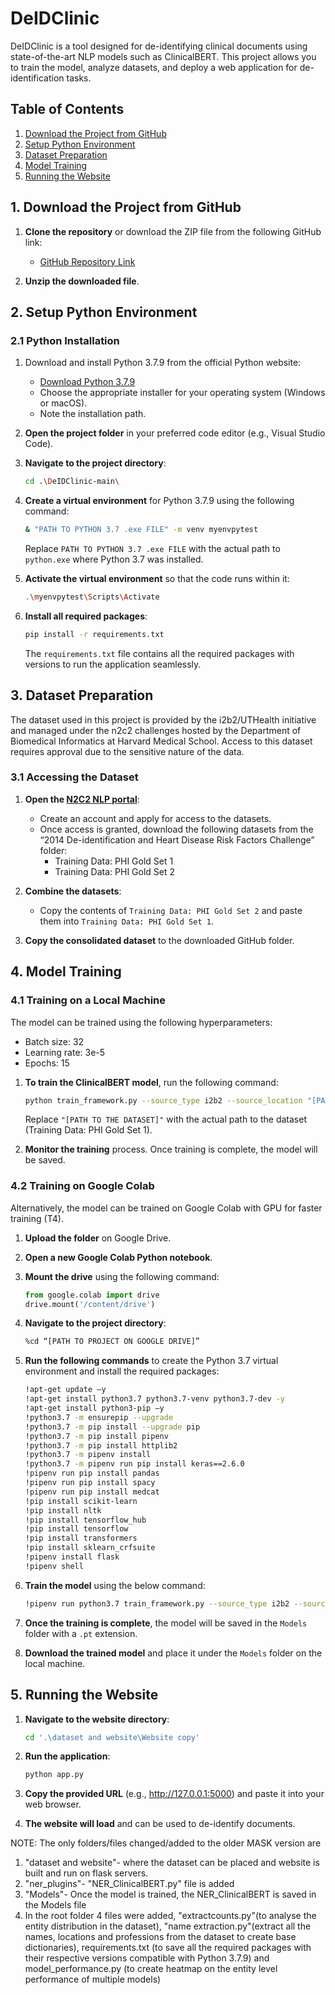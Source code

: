 # DeIDClinic

DeIDClinic is a tool designed for de-identifying clinical documents using state-of-the-art NLP models such as ClinicalBERT. This project allows you to train the model, analyze datasets, and deploy a web application for de-identification tasks.

## Table of Contents

1. [Download the Project from GitHub](#1-download-the-project-from-github)
2. [Setup Python Environment](#2-setup-python-environment)
3. [Dataset Preparation](#3-dataset-preparation)
4. [Model Training](#4-model-training)
5. [Running the Website](#5-running-the-website)

## 1. Download the Project from GitHub

1. **Clone the repository** or download the ZIP file from the following GitHub link:
   - [GitHub Repository Link](https://github.com/angelpaulml17/DeIDClinic/tree/main)

2. **Unzip the downloaded file**.

## 2. Setup Python Environment

### 2.1 Python Installation

1. Download and install Python 3.7.9 from the official Python website:
   - [Download Python 3.7.9](https://www.python.org/downloads/release/python-379/)
   - Choose the appropriate installer for your operating system (Windows or macOS).
   - Note the installation path.

2. **Open the project folder** in your preferred code editor (e.g., Visual Studio Code).

3. **Navigate to the project directory**:

    ```bash
    cd .\DeIDClinic-main\
    ```

4. **Create a virtual environment** for Python 3.7.9 using the following command:

    ```bash
    & "PATH TO PYTHON 3.7 .exe FILE" -m venv myenvpytest
    ```

    Replace `PATH TO PYTHON 3.7 .exe FILE` with the actual path to `python.exe` where Python 3.7 was installed.

5. **Activate the virtual environment** so that the code runs within it:

    ```bash
    .\myenvpytest\Scripts\Activate
    ```

6. **Install all required packages**:

    ```bash
    pip install -r requirements.txt
    ```

    The `requirements.txt` file contains all the required packages with versions to run the application seamlessly.



## 3. Dataset Preparation

The dataset used in this project is provided by the i2b2/UTHealth initiative and managed under the n2c2 challenges hosted by the Department of Biomedical Informatics at Harvard Medical School. Access to this dataset requires approval due to the sensitive nature of the data.

### 3.1 Accessing the Dataset

1. **Open the [N2C2 NLP portal](https://portal.dbmi.hms.harvard.edu/projects/n2c2-nlp/)**:

    - Create an account and apply for access to the datasets.
    - Once access is granted, download the following datasets from the “2014 De-identification and Heart Disease Risk Factors Challenge” folder:
        - Training Data: PHI Gold Set 1
        - Training Data: PHI Gold Set 2

2. **Combine the datasets**:

    - Copy the contents of `Training Data: PHI Gold Set 2` and paste them into `Training Data: PHI Gold Set 1`.

3. **Copy the consolidated dataset** to the downloaded GitHub folder.


## 4. Model Training

### 4.1 Training on a Local Machine

The model can be trained using the following hyperparameters:

- Batch size: 32
- Learning rate: 3e-5
- Epochs: 15

1. **To train the ClinicalBERT model**, run the following command:

    ```bash
    python train_framework.py --source_type i2b2 --source_location "[PATH TO THE DATASET]" --algorithm NER_ClinicalBERT --do_test yes --save_model yes --epochs 15
    ```

    Replace `"[PATH TO THE DATASET]"` with the actual path to the dataset (Training Data: PHI Gold Set 1).

2. **Monitor the training** process. Once training is complete, the model will be saved.

### 4.2 Training on Google Colab

Alternatively, the model can be trained on Google Colab with GPU for faster training (T4).

1. **Upload the folder** on Google Drive.
2. **Open a new Google Colab Python notebook**.
3. **Mount the drive** using the following command:

    ```python
    from google.colab import drive
    drive.mount('/content/drive')
    ```

4. **Navigate to the project directory**:

    ```bash
    %cd “[PATH TO PROJECT ON GOOGLE DRIVE]”
    ```

5. **Run the following commands** to create the Python 3.7 virtual environment and install the required packages:

    ```bash
    !apt-get update –y
    !apt-get install python3.7 python3.7-venv python3.7-dev -y
    !apt-get install python3-pip –y
    !python3.7 -m ensurepip --upgrade
    !python3.7 -m pip install --upgrade pip
    !python3.7 -m pip install pipenv
    !python3.7 -m pip install httplib2
    !python3.7 -m pipenv install
    !python3.7 -m pipenv run pip install keras==2.6.0
    !pipenv run pip install pandas
    !pipenv run pip install spacy
    !pipenv run pip install medcat
    !pip install scikit-learn
    !pip install nltk
    !pip install tensorflow_hub
    !pip install tensorflow
    !pip install transformers
    !pip install sklearn_crfsuite
    !pipenv install flask
    !pipenv shell
    ```

    

6. **Train the model** using the below command:

    ```bash
    !pipenv run python3.7 train_framework.py --source_type i2b2 --source_location “[PATH TO THE DATASET]" --algorithm NER_ClinicalBERT --do_test yes --save_model yes --epochs 15
    ```

7. **Once the training is complete**, the model will be saved in the `Models` folder with a `.pt` extension. 

8. **Download the trained model** and place it under the `Models` folder on the local machine.

## 5. Running the Website

1. **Navigate to the website directory**:

    ```bash
    cd '.\dataset and website\Website copy'
    ```

2. **Run the application**:

    ```bash
    python app.py
    ```

4. **Copy the provided URL** (e.g., http://127.0.0.1:5000) and paste it into your web browser.

5. **The website will load** and can be used to de-identify documents.





NOTE: The only folders/files changed/added to the older MASK version are 
1. "dataset and website"- where the dataset can be placed and website is built and run on flask servers.
2. "ner_plugins"- "NER_ClinicalBERT.py" file is added
3. "Models"- Once the model is trained, the NER_ClinicalBERT is saved in the Models file
4. In the root folder 4 files were added, "extractcounts.py"(to analyse the entity distribution in the dataset), "name extraction.py"(extract all the names, locations and professions from the dataset to create base dictionaries), requirements.txt (to save all the required packages with their respective versions compatible with Python 3.7.9) and model_performance.py (to create heatmap on the entity level performance of multiple models)

